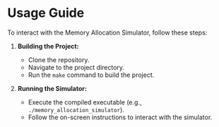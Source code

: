 # Usage Guide

To interact with the Memory Allocation Simulator, follow these steps:

1. **Building the Project:**
   - Clone the repository.
   - Navigate to the project directory.
   - Run the `make` command to build the project.

2. **Running the Simulator:**
   - Execute the compiled executable (e.g., `./memory_allocation_simulator`).
   - Follow the on-screen instructions to interact with the simulator.
